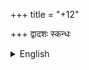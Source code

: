 +++
title = "+12"

+++
द्वादशः स्कन्धः

<details><summary>English</summary>

(First published Oct. 24, 2007)

1.04 (Nov. 7, 2009)

Version 1.05 (Sept. 27, 2011)

This version contains the full Madhva commentary (_Bhāgavata-tātparya-nirṇaya_) with footnotes by Bannanje Govindacharya, _Bhāgavata-bhāvārtha-dīpikā_ by Śrīdhara Svāmī (entered by Gauranga for the BBT), _Caitanya-mata-mañjuṣa _by Śrīnātha Cakravartī, Sanātana Gosvāmī’s comments on verses quoted from this canto in the _Hari-bhakti-vilāsa, Krama-sandarbha _by Jīva Gosvāmī, first entered by Gauranga for the BBT supplemented by additional notes from the _Ṣaṭ-sandarbhas _and corrected against the Puridas edition, and Viśvanātha Cakravartī’s _Sārārtha-darśinī. _Where not otherwise attributed, all text entered and edited by Jagadananda Das.

</details>





